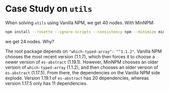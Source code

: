 # Case Study on `utils`

When solving `utils` using Vanilla NPM, we get 40 nodes. With MinNPM:

```bash
npm install --rosette --ignore-scripts --consistency npm --minimize min_num_deps,min_oldness
```
we get 24 nodes. Why?

The root package depends on `"which-typed-array": "^1.1.2"`. 
Vanilla NPM chooses the most recent version (1.1.7), which then forces it to choose a 
newer version of `es-abstract` (1.19.1). However, MinNPM chooses an older version of
`which-typed-array` (1.1.2), and then chooses an older version of `es-abstract` (1.17.5).
From there, the dependencies on the Vanilla NPM side explode. 
Version 1.19.1 of `es-abstract` has 20 dependencies, whereas version 1.17.5
only has 11 dependencies.